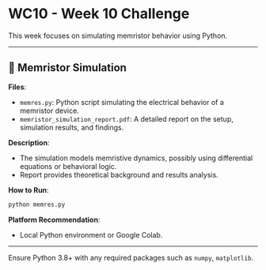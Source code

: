 # WC10 - Week 10 Challenge

This week focuses on simulating memristor behavior using Python.

---

## 🧠 Memristor Simulation

**Files**:
- `memres.py`: Python script simulating the electrical behavior of a memristor device.
- `memristor_simulation_report.pdf`: A detailed report on the setup, simulation results, and findings.

**Description**:
- The simulation models memristive dynamics, possibly using differential equations or behavioral logic.
- Report provides theoretical background and results analysis.

**How to Run**:
```bash
python memres.py
```

**Platform Recommendation**:
- Local Python environment or Google Colab.

---

Ensure Python 3.8+ with any required packages such as `numpy`, `matplotlib`.

